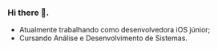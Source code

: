 ### Hi there 👋.

- Atualmente trabalhando como desenvolvedora iOS júnior;
- Cursando Análise e Desenvolvimento de Sistemas.



